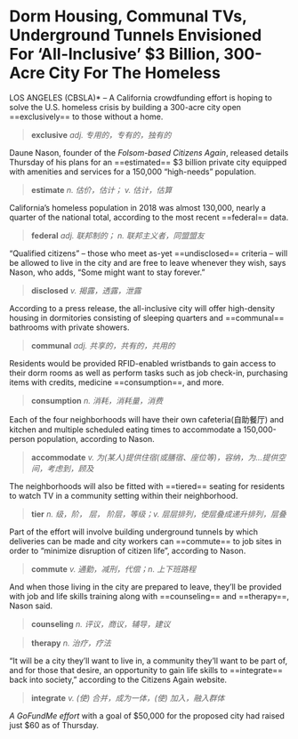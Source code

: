 # Dorm Housing, Communal TVs, Underground Tunnels Envisioned For ‘All-Inclusive’ $3 Billion, 300-Acre City For The Homeless

LOS ANGELES (CBSLA)* – A California crowdfunding effort is hoping to solve the U.S. homeless crisis by building a 300-acre city open ==exclusively== to those without a home.

> **exclusive**	*adj. 专用的，专有的，独有的*

Daune Nason, founder of the *Folsom-based Citizens Again*, released details Thursday of his plans for an ==estimated== $3 billion private city equipped with amenities and services for a 150,000 “high-needs” population.

> **estimate**	*n. 估价，估计；	v. 估计，估算*

California’s homeless population in 2018 was almost 130,000, nearly a quarter of the national total, according to the most recent ==federal== data. 

> **federal**	*adj. 联邦制的；	n. 联邦主义者，同盟盟友*

“Qualified citizens” – those who meet as-yet ==undisclosed== criteria – will be allowed to live in the city and are free to leave whenever they wish, says Nason, who adds, “Some might want to stay forever.”

> **disclosed**	*v. 揭露，透露，泄露*

According to a press release, the all-inclusive city will offer high-density housing in dormitories consisting of sleeping quarters and ==communal== bathrooms with private showers.

> **communal**	*adj. 共享的，共有的，共用的*

Residents would be provided RFID-enabled wristbands to gain access to their dorm rooms as well as perform tasks such as job check-in, purchasing items with credits, medicine ==consumption==, and more.

> **consumption**	*n. 消耗，消耗量，消费* 

Each of the four neighborhoods will have their own cafeteria(自助餐厅) and kitchen and multiple scheduled eating times to accommodate a 150,000-person population, according to Nason.

> **accommodate**	*v. 为(某人)提供住宿(或膳宿、座位等)，容纳，为…提供空间，考虑到，顾及*

The neighborhoods will also be fitted with ==tiered== seating for residents to watch TV in a community setting within their neighborhood.

> **tier**	*n. 级，阶， 层， 阶层，等级；v. 层层排列，使层叠成递升排列，层叠*

Part of the effort will involve building underground tunnels by which deliveries can be made and city workers can ==commute== to job sites in order to “minimize disruption of citizen life”, according to Nason.

> **commute**	*v. 通勤，减刑，代偿；n.  上下班路程*

And when those living in the city are prepared to leave, they’ll be provided with job and life skills training along with ==counseling== and ==therapy==, Nason said.

> **counseling**	*n. 评议，商议，辅导，建议*

> **therapy**	*n. 治疗，疗法*

“It will be a city they’ll want to live in, a community they’ll want to be part of, and for those that desire, an opportunity to gain life skills to ==integrate== back into society,” according to the Citizens Again website.

> **integrate**	*v. (使) 合并，成为一体，(使) 加入，融入群体*

*A GoFundMe effort* with a goal of \$50,000 for the proposed city had raised just \$60 as of Thursday.


